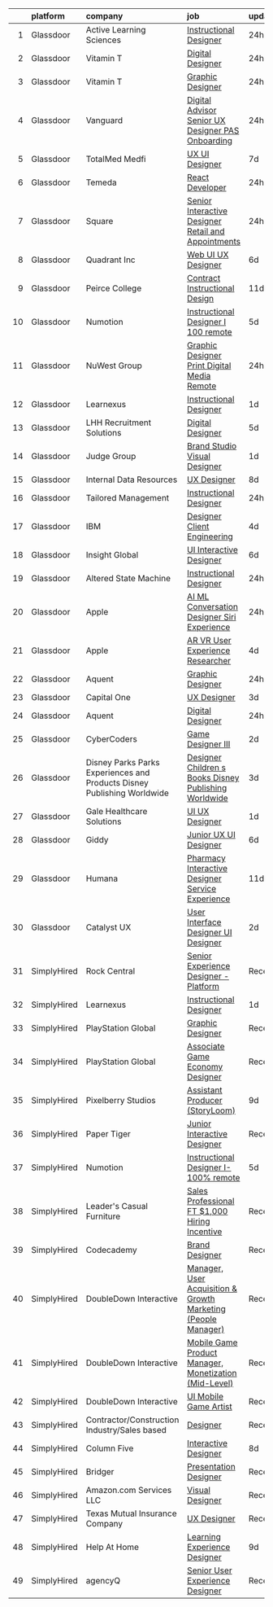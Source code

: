 

|    | platform    | company                                                                  | job                                                                                                                                                                                                                                                                                                                                                                                                                                                                                                                                                                                                                                                                                                                                                                                                                                                                                                                                                                                                                                                                                                                                                                                                                                                                                                                                                                                                                                                                                                                                                                                                                     | update_time   | location           |
|---:|:------------|:-------------------------------------------------------------------------|:------------------------------------------------------------------------------------------------------------------------------------------------------------------------------------------------------------------------------------------------------------------------------------------------------------------------------------------------------------------------------------------------------------------------------------------------------------------------------------------------------------------------------------------------------------------------------------------------------------------------------------------------------------------------------------------------------------------------------------------------------------------------------------------------------------------------------------------------------------------------------------------------------------------------------------------------------------------------------------------------------------------------------------------------------------------------------------------------------------------------------------------------------------------------------------------------------------------------------------------------------------------------------------------------------------------------------------------------------------------------------------------------------------------------------------------------------------------------------------------------------------------------------------------------------------------------------------------------------------------------|:--------------|:-------------------|
|  1 | Glassdoor   | Active Learning Sciences                                                 | [Instructional Designer](https://www.glassdoor.com/partner/jobListing.htm?pos=128&ao=1136043&s=58&guid=00000181d76c60849a1c170a37663638&src=GD_JOB_AD&t=SR&vt=w&ea=1&cs=1_fd076e0f&cb=1657176613363&jobListingId=1007987272348&jrtk=3-0-1g7bmoo58gfqa801-1g7bmoo5ni4kg800-8e479065d9c5c0a7-)                                                                                                                                                                                                                                                                                                                                                                                                                                                                                                                                                                                                                                                                                                                                                                                                                                                                                                                                                                                                                                                                                                                                                                                                                                                                                                                            | 24h           | Remote             |
|  2 | Glassdoor   | Vitamin T                                                                | [Digital Designer](https://www.glassdoor.com/partner/jobListing.htm?pos=115&ao=1110586&s=58&guid=00000181d76c60849a1c170a37663638&src=GD_JOB_AD&t=SR&vt=w&cs=1_8cb71575&cb=1657176613361&jobListingId=1007988105834&cpc=5FEB1BEB8E14EF52&jrtk=3-0-1g7bmoo58gfqa801-1g7bmoo5ni4kg800-d18b897defb9bc20--6NYlbfkN0DMrcEu7yrtATojKJA7cEzGQ3FdRGWLh0CZQInL4ECGI6k5tN82kdM0cJmh4vC7GghezKk5m2JYmPve7fndKvJj3p1JGYJu3XmaJPEkqoeOCeitshuhieIdh4Ojb2neMV6Oe7_MHG-BY5XiSihBHsAxb9HzJTDGubyCarDoUJPvlB6TbHynlHFbIWr93nJ_3709Ditz55nlF-l9mBE-jk0Lu05kznpfWisUGp6k4IZm0Rayn7ZgrKB3NP0oaJSjEN4mk3HsqWg9BAVTJxIGXIlRkRxXkEP1wx9bMdKJCPrY7c3YHUgpPQcqR_D5dWGYunHjGg7ZEOmKTtYeZITHuuwzATzBLo_5kbVLJiuDxTBfcxKOe4-we5_BIDVREGHmLMesukoGlhtwfm9joapSEQnhXDuD1bc-oDjeDgJe_ebwhNTHmInXIzx7BtqORYmeGjiusLCi-lXkkfTbu4oBCSluTlV14yKEyss%3D)                                                                                                                                                                                                                                                                                                                                                                                                                                                                                                                                                                                                                                                                                                                                                                                                    | 24h           | Pacific, MO        |
|  3 | Glassdoor   | Vitamin T                                                                | [Graphic Designer](https://www.glassdoor.com/partner/jobListing.htm?pos=118&ao=1110586&s=58&guid=00000181d76c60849a1c170a37663638&src=GD_JOB_AD&t=SR&vt=w&cs=1_126a4b37&cb=1657176613362&jobListingId=1007988916082&cpc=723ADC3DFE402989&jrtk=3-0-1g7bmoo58gfqa801-1g7bmoo5ni4kg800-60153a085448c911--6NYlbfkN0DMrcEu7yrtATojKJA7cEzGQ3FdRGWLh0CZQInL4ECGI6k5tN82kdM0cJmh4vC7Ggi6TKGgJ2RGYtf10q1Ym_ONOkHcHD1459VFTkoC6pjQVe0T-v0HIpKpkUTL726yfmW5dz6Z88GbD1e5_gsFdcCV6apfuJSKddHZlp5_7tTzD7nViUd4QsZZDbYvjhXlrK6j2nCFtUBR-ZyuYV48DnDw4AXUQchduiwYLsE_mOeenPrDZ4FGud8x769SKipUtTXbNOvG57IlziFYdd_w9fI9JxYzdaQmzYKD6ABNWEsBh2kgYMCkjrjL7It1o50_N2x0d1hfVcyJAeyvzMdh7o91hT_H5c8mnJDr4lqXOaRkJ0GPpXTAeNQQF8LwB6ZeyplkGg1e3ftsZhddnlmuyAoa5QYt6RlQtINNdOXZqO_WI9K20ftwvIyohiWlekNcnphVS3PWyi1o0SkRtvVuquM2RV_mu99uiSY%3D)                                                                                                                                                                                                                                                                                                                                                                                                                                                                                                                                                                                                                                                                                                                                                                                                    | 24h           | Atlanta, GA        |
|  4 | Glassdoor   | Vanguard                                                                 | [Digital Advisor Senior UX Designer   PAS Onboarding](https://www.glassdoor.com/partner/jobListing.htm?pos=112&ao=1110586&s=58&guid=00000181d76c60849a1c170a37663638&src=GD_JOB_AD&t=SR&vt=w&cs=1_96a50f72&cb=1657176613360&jobListingId=1007988322804&cpc=7F6F94E2229B3AB5&jrtk=3-0-1g7bmoo58gfqa801-1g7bmoo5ni4kg800-ba0aaf05a3d27339--6NYlbfkN0BWQs_M7ZA8XLbIFWVw-PYcVVEPryqVLyWhKaEKPskHy2YkbHyHJDwB5vIJ0eSmX6Z24A2aNwELowwzHkZRcSqZlwP1VodZ9edomWexc_0opF_jHzu8CIjzxzXW4bhAGmRE7mt_-UCjMDduxp1cRKOVR3IqFX1HZu-kZB83PXXT1FHIAmMNupbbUompPxbry2i7dDkWcol5nCvaxRkEPU9nHyBWwK2odZgxhZbW8Mwk41mgtc1JgSj-SWOLQMns6Wpd-lERjk5VRI9lh9wu-WO45_0eTghG2RPn9OoBBBMppFtUl5ENEMr7Ud5moYa1ukn4l6La11kdlbUW4MoufsyOMxMdogf_CYYOyMCaVCTYR9KRrt8nLckOP51PIg7hBqeIPtw4H7OvSrF_EVAXtztWjAjISlNCZaHzjZh-RbG4SHBRpwW0iNueUewjmRS-s9XQ9ouYpgajUyA1ETjT8Jdr8JTbylbpt72NSJ_meJPzpQfPA-Dp4fAtNfPd87e4VJn40E6gaS9pzBm6s0SDGssO134XovzkFhOc1mrWeiQTU0VzV1KZHcxmr1fLO2L9L0KMIbu1ROGclG2oPQP09NUbRcbEeL51-O4SWBGCLT-XDaNc0j8aNUUuLf34ZLqaqZ-FTnVxydDhKYt7qElyuH5S8qol-lQ6IO4Rxiz_qUeECP26uHbgohLTU7ZB9nKbFPV0aZbLFGenOSAhPfK0QzZf4rS2kgAg4w1u6Y7IB3vJbRdNYJLNeXzrurMIqSIKNPgON3ipiMh7riOAVgovjgVs2tKM_b01PEAT6zZbAeyGzET5nlLhmxoAnhwEjEkz3HHiD7Mx_rBI3ilwJpbfApIWp1xJMHB14nsfUjd-fy0SfmRwuojyl4ukySWIpGrGJbpCJS5xmUJwYPrXSrjil1DW5LafBlIDYMd_iXKqs7ntkpBRLpKPHttso-SrNeXXlSKKjLhGqc2lbPfRz63gNWGQLgvlzSLLX37Xjnz4j8D-qdIn-sDwrJ0F4dK5y8iYTQwRFxinHWCrfyQ6JqHRS0T4uL4YnBjyXdqWmf2Bt78Xvv4tzG7u1f_af9-Ff-F3jEzB15O4fKwrkfmWQ6cSda3RXguBbWKadfGiQzr8abUEmPjKnFS60NRAlX7VdjwiXg9W0WC0X20H5PNwT4AmXwoZVJVM9axRlWMWlYvPr3vn5YpTITw0qQSmnrpONi7HONk%3D) | 24h           | Charlotte, NC      |
|  5 | Glassdoor   | TotalMed Medfi                                                           | [UX UI Designer](https://www.glassdoor.com/partner/jobListing.htm?pos=120&ao=1110586&s=58&guid=00000181d76c60849a1c170a37663638&src=GD_JOB_AD&t=SR&vt=w&ea=1&cs=1_be398113&cb=1657176613362&jobListingId=1007971019876&cpc=FA84DF7EA1EC2398&jrtk=3-0-1g7bmoo58gfqa801-1g7bmoo5ni4kg800-332daacb35f33b5f--6NYlbfkN0CAbsJB8bju6vp3YzCtcC1o6rQ0eFO1yXn-OHpoI-lP0FbhGo1vkKkLqKGddYwf9QOmZ8oadE7U52OoJBRq8PUudydTnUMS40PKdu3QYExmGGYE7f9GcqYabrKpng0_69P9YXPd3U26IQ7awkKhLscp2FL8E2xrFtVXhO2m2oxHYpR9efqd997AhbNa-y6ouY2mK_GkD94gpe2lt_KuZN49LkDvqzBP6Zwf8PCmRU0Qpb0bQJDDlxUhOM1oFPU_xqof6GHu1JjDYOXXeDDdeP-CiQMkx8y-YSYnR8vMQTo6bHHbKWHn0ES4WJvUQ3cMCDqe9pApRm-lRTf01MzJN0P3nUVmncgB3TqLVhxdS_C1KsTTLyiDobe83JZ-wSNmaehrd8JCDj_5f37_f3B0vDUMFVeEAX-4y_2ONFxaH5NgaKeywDWFo1zwQs46X_am2Rc96vJ-s32gFaxde3kI91HJmXdhe21uRQqEEdqxQEDjqIPL0g3SsFMqTtNNEWH9vBI%3D)                                                                                                                                                                                                                                                                                                                                                                                                                                                                                                                                                                                                                                                                                                                                                                 | 7d            | Remote             |
|  6 | Glassdoor   | Temeda                                                                   | [React Developer](https://www.glassdoor.com/partner/jobListing.htm?pos=102&ao=1110586&s=58&guid=00000181d76c60849a1c170a37663638&src=GD_JOB_AD&t=SR&vt=w&ea=1&cs=1_7ecd92d2&cb=1657176613358&jobListingId=1007987835717&cpc=8507CEB59E1C6AFB&jrtk=3-0-1g7bmoo58gfqa801-1g7bmoo5ni4kg800-8efd362505ec4907--6NYlbfkN0Cdyrb_-SYpjIsC7ShR4LTJruqxAexHI1Km_0W0EzpI0TW7AkFEGeTk7U9uX7WBMWb1CWLmVDScP2RJSem67pTjIBS85lMR3Q5ouUbMkiy_LRrLkg7-D_GAFZ8XWoE2sRqttQSVBGEsw8VcgNib9Vr_mkOGZsgAQpXdyOzA8QJAfRVqH_jUMU4pKXOkLqM2Zfx2RFINBCCHP1O6AxcXxobNUkPBpUcSePqwT0opWWhqqwbwxekQzYK-phhY7hatKTm7p5XxkUvENY0zMh-PyALIL3WwJkiK3f8P5h3iHqZfewBu8NuGApG9dtBW8ffkySfvHww2jiD2dta2ar4tdakL7_bYYVXrMPFOTQJIuEbexUYXsN08FRM_c75uCqiodkZM3XetH0vJc3ec0KxS2j91sAZA-iVa40vuI9EVzC8UZFfnlly7xGsE5OFknadZAh1DITZ2TquPs_hqlWIHLlu_UHUzT-2yQ-FThCD6mjkMW5-FLCWOprKHrVgh2dRwJs9NhhJjuQvS0A%3D%3D)                                                                                                                                                                                                                                                                                                                                                                                                                                                                                                                                                                                                                                                                                                                                                  | 24h           | Remote             |
|  7 | Glassdoor   | Square                                                                   | [Senior Interactive Designer  Retail and Appointments](https://www.glassdoor.com/partner/jobListing.htm?pos=127&ao=1136043&s=58&guid=00000181d76c60849a1c170a37663638&src=GD_JOB_AD&t=SR&vt=w&cs=1_cd5a99b9&cb=1657176613363&jobListingId=1007988975111&jrtk=3-0-1g7bmoo58gfqa801-1g7bmoo5ni4kg800-b65e3ffc7c875aa8-)                                                                                                                                                                                                                                                                                                                                                                                                                                                                                                                                                                                                                                                                                                                                                                                                                                                                                                                                                                                                                                                                                                                                                                                                                                                                                                   | 24h           | San Francisco, CA  |
|  8 | Glassdoor   | Quadrant  Inc                                                            | [Web   UI UX Designer](https://www.glassdoor.com/partner/jobListing.htm?pos=124&ao=1110586&s=58&guid=00000181d76c60849a1c170a37663638&src=GD_JOB_AD&t=SR&vt=w&ea=1&cs=1_06e871e7&cb=1657176613363&jobListingId=1007974804555&cpc=B101C867B3EF2D75&jrtk=3-0-1g7bmoo58gfqa801-1g7bmoo5ni4kg800-d50ba1cc51e9924e--6NYlbfkN0CXfzcAHfQAxgGXDgxABv0Df8luU_SMZ_lapPBFJNNdh0qTN8PvVzPanLr29I3nNh3-GXyalAo3IJXXr0qP-KkD15kanzuHMHfzQ0XNGkmKXPEURgpgnbHrJxLEz4fnwfi6kLgn2OvTeC5HgQjOEmfDPdJJyvT8Me5hN7sR3HBoPB3GKjQoQtAn19pfQv7wEHCnodApIShz_IuOYPgpxlLRAQdP9SFtJvxmnQludc6QlMXD42lT9rPyc2tKZGuP2IqUKMR64mTbOJfqPbQnSygExlQPbUXqrxcScdqZU0jzJSu0sakjblDt8eDNEN3H9ts6GauQCywWi5y0LDNaeCrXhecMkVokga1QFMBZu8Lnilagf_47fVbv98D0WcraUOi02T_qo2mLfzXj3qp5wCF7LishFPryk-TnhLK56RLBF1XJuTYngXShRSSqPnDJodez5wOZy3aAi5Raj81P2jyRd9N7NsoJm4BFUFPws3uoNxRnOL-NqADUlX94bG3d8uvQlPx3fmMSayQ9VsWoo4J3kdsUn5b5zJavEAIm-fb1FmnwW-rbv3egfg8VzPlDmPcTB-22P32KXcBaHjgidoYqriIf1JU15RcFV2Wqd52yfPSdS-bFM4DQ2Xj276jleFz9JNdmitvhXOGkz-V3JT-UDFQBMt7H5BK4hmMhUvZDOpDXiJdmX-_TG0s7CoMsEGR004vq0T7WDqJXW8RO1aBz1LqXXLqe3kxFsRG3wBX-i3peqxA7izATP-8O-tgioq_Eqoc9WYLqZ8He2yNFB-I7vXEn1o_VVW9th35YNaY9YEIB1KSdrYyyyHG-W3THtC9g92536oBG7hYCHH4umNWdQEnzOnPEiZDvV9df02_Y0hp7OePot9LXWU0wwlzQ2anfXZuVbGA65w8N3qJjH6jwRwwFG7dme1VL-MKSRbve6HocPj8YtLvhIneau4CbHkUm5kii0GLAwVMZybE3rIz0E92sf564Tt2WVN3PsVxbnMAQy5l7__NYjCKXDGQELy0ayQRQmjRO4V5TvNhPq2NCj-cBiLptFwE%3D)                                                                                                                                                                                           | 6d            | McLean, VA         |
|  9 | Glassdoor   | Peirce College                                                           | [Contract   Instructional Design](https://www.glassdoor.com/partner/jobListing.htm?pos=113&ao=1110586&s=58&guid=00000181d76c60849a1c170a37663638&src=GD_JOB_AD&t=SR&vt=w&ea=1&cs=1_940feddd&cb=1657176613361&jobListingId=1007963462280&cpc=654405A9B1E0A9F5&jrtk=3-0-1g7bmoo58gfqa801-1g7bmoo5ni4kg800-3d3904149c9d196a--6NYlbfkN0CVNqryRe5QbCmozALR7uAyhZd3ixjDkF6DqJ0O0IUFgIQ_429kYFikJVwNlpXvI-X0XT7gIPF1Drnta4j0uDgYXi8SwpNyGonlbOXBAga9o1G937ooWBqazEDLStplnyTgQGWiGiqWA1bOQBQHvdJWxrHIGL0ZmVatZE0yIcLNpQ_gb_bG4TQi_SRzer_Le7TfO0oVjtlZ-T5ZhwkPEYniPi7Xv-vyFhlUqlEdE7VFq4irtCcbV677AQASFU-TAzZK20i4Dvp7s7dyiBtnDJnf229xt7Ng1si2W0ch48WJi20cTbepw5LzqBLYvFpy95zOfSlzMlCwkcGYTcQ8i6oCF9ENCMTEXlQt5qTz_VNrRaM_IZwcxQ9OEnAVeCr14dvihc7nF9ozGA2S-x_n3Wnu8eIGl5c2rCETwaSjrUdvVqLx6xolarEceo9I5UTv2n8kgGG-rB7wILPa-fHgD6gzTmBnY9v_Za4AxIJ49S15BXx1favKZCbSYujWYpXa_4Y%3D)                                                                                                                                                                                                                                                                                                                                                                                                                                                                                                                                                                                                                                                                                                                                                | 11d           | Remote             |
| 10 | Glassdoor   | Numotion                                                                 | [Instructional Designer I  100  remote](https://www.glassdoor.com/partner/jobListing.htm?pos=130&ao=1136043&s=58&guid=00000181d76c60849a1c170a37663638&src=GD_JOB_AD&t=SR&vt=w&ea=1&cs=1_73b9859b&cb=1657176613363&jobListingId=1007978321421&jrtk=3-0-1g7bmoo58gfqa801-1g7bmoo5ni4kg800-2cbd26532fa15e5a-)                                                                                                                                                                                                                                                                                                                                                                                                                                                                                                                                                                                                                                                                                                                                                                                                                                                                                                                                                                                                                                                                                                                                                                                                                                                                                                             | 5d            | Remote             |
| 11 | Glassdoor   | NuWest Group                                                             | [Graphic Designer  Print   Digital Media  Remote  ](https://www.glassdoor.com/partner/jobListing.htm?pos=101&ao=1110586&s=58&guid=00000181d76c60849a1c170a37663638&src=GD_JOB_AD&t=SR&vt=w&ea=1&cs=1_a98c9b66&cb=1657176613357&jobListingId=1007988341618&cpc=74FD5BE86273CE52&jrtk=3-0-1g7bmoo58gfqa801-1g7bmoo5ni4kg800-b5671cee6b74a1b7--6NYlbfkN0DWCPMblvXmg65e051I_4RS2vwM3HfOIbdzHgj0Ry8eUTX2grtM8WtZedPS-r9tmH844Ak2jQAYXTWcYgTqVvp2WQmGK01gyq2EfbkBOV9O0PbhnIEdyKq3J8R6dyWLmh6vIsSrCmmjl1OQVJcCZ9ATk276R7meshG8sSq8iRBoOypBHYhX-uFBD9YiZWfq25IN5MmUOq2uBiFolOKvp3RaRlCzhdmAzAfXbq4E_d9mIVIq7m9HlboYKli57ajQu6YwVfHJIr4mFu7qwYoD6fc_6iXtwCnYehKwMaROFKRnbSogoE1OhbB6y0WQbaTlzT4mauH1ZgeJ_1EGcLVIQkTnkjxPDQeK2YUZk_lAiapqwMnJI-uaHTigo8bQdJCsWszaVHuq5P5wH-Wpkk4gkqxpSy7C25G7fESx132hd-tFUWsY_4B3efKrsfQR-IXzbrZJSykKyTzx3LA8wr69C2Gc8mk6UiJts4nmSgF7zT-dUAULMA37K1nz8DT8N0gELvb3kVhlXkCz8MW4LYgimqjv)                                                                                                                                                                                                                                                                                                                                                                                                                                                                                                                                                                                                                                                                                                            | 24h           | Remote             |
| 12 | Glassdoor   | Learnexus                                                                | [Instructional Designer](https://www.glassdoor.com/partner/jobListing.htm?pos=126&ao=1136043&s=58&guid=00000181d76c60849a1c170a37663638&src=GD_JOB_AD&t=SR&vt=w&ea=1&cs=1_2405e989&cb=1657176613363&jobListingId=1007984912206&jrtk=3-0-1g7bmoo58gfqa801-1g7bmoo5ni4kg800-a177e89b1e402d65-)                                                                                                                                                                                                                                                                                                                                                                                                                                                                                                                                                                                                                                                                                                                                                                                                                                                                                                                                                                                                                                                                                                                                                                                                                                                                                                                            | 1d            | Remote             |
| 13 | Glassdoor   | LHH Recruitment Solutions                                                | [Digital Designer](https://www.glassdoor.com/partner/jobListing.htm?pos=125&ao=1110586&s=58&guid=00000181d76c60849a1c170a37663638&src=GD_JOB_AD&t=SR&vt=w&ea=1&cs=1_c4a9b2ef&cb=1657176613363&jobListingId=1007977157047&cpc=9908D8D4413DBB8A&jrtk=3-0-1g7bmoo58gfqa801-1g7bmoo5ni4kg800-5c94252f02f30ecd--6NYlbfkN0A_GD1K3dzeu7WcKnsm6RLSD1_QV-mkIht0EvhowBp1RB3nB2zK51B7Vjdo850qtD2nuYA7HaoKtytprR-FUbWF9U1og_Wgcfz74bqMaSlHN-xb4jvkImLQs4XZKT6RgZMeFe_VR3APoVqMcjvkV6-MY9hQBuP9i3AenKAhF_Ztm6A_n8rh4xVgliGroTGekgd1s_4_AedvfDjzz9NzdfjA-OGILoKIXvcPj8_wMyJAYl4EWapWfnjLFDy96OIHMsHvcdl4h1zAsBBnyJ0zIsw3gygJiw-ceScOR-yiQa6_fNFjYcZyHG2T5CWPc9ue0yk63WybDFoWXN3GrpcLscQVQKq-MDt87aEexI98RjEpq25UZOoQHOlnWUiL6_ye_iCDYhASOeNC8hL9mmzpdg2rWwbzHNIXR6SvQU_3PY085-CGSWtz3WiJ6MB5-_ebeWFdgBaPqE6fOEbgFayZsUB2Pb9meLV70DsKXKeS3ziXGW8gTpYL4TZV7yh0y222p95aNy-lbtw3aoPZEaBbt-3rfZedYdcZ6Z7wer1g9H0IHI1S9JXn8RcGmjs9brXqR5d42lb6aIcsrk9CltMEon_-hNyX3xvb_HSdGCyT37BAK8XDHhqkSyp7E0hDh2L5fvwtJ-QGkMxs_ExQkZQ9uR4qDjbszyFAUyk23XTudaOtIIqSocs9f31mTms21Yf8oDc1cewjE_iNw0hnAkylEJ0R6hdKm6vz6QgkuRex3p-GNbx2PgICllEYLidslqtPgbYbar7snL-8eZC7ubUu7wn2NW-JDOHcIDM%3D)                                                                                                                                                                                                                                                                                                                                                                                                                                                               | 5d            | Jacksonville, FL   |
| 14 | Glassdoor   | Judge Group                                                              | [Brand Studio Visual Designer](https://www.glassdoor.com/partner/jobListing.htm?pos=129&ao=1136043&s=58&guid=00000181d76c60849a1c170a37663638&src=GD_JOB_AD&t=SR&vt=w&ea=1&cs=1_cbd1d47d&cb=1657176613363&jobListingId=1007985079378&jrtk=3-0-1g7bmoo58gfqa801-1g7bmoo5ni4kg800-b008084c276fa74e-)                                                                                                                                                                                                                                                                                                                                                                                                                                                                                                                                                                                                                                                                                                                                                                                                                                                                                                                                                                                                                                                                                                                                                                                                                                                                                                                      | 1d            | New York, NY       |
| 15 | Glassdoor   | Internal Data Resources                                                  | [UX Designer](https://www.glassdoor.com/partner/jobListing.htm?pos=117&ao=1110586&s=58&guid=00000181d76c60849a1c170a37663638&src=GD_JOB_AD&t=SR&vt=w&ea=1&cs=1_2ac3f2ad&cb=1657176613362&jobListingId=1007968443123&cpc=149B3D5996025BBA&jrtk=3-0-1g7bmoo58gfqa801-1g7bmoo5ni4kg800-32c858f71b520440--6NYlbfkN0D-IIHpRgNhhiguU_t6VlqfhfFf3-SclHiEW6RanCpGL0AEnsnTmiX299MBfDVxpfo-5zRN68ol5JfiYGxRMp2na96tIL9LU_2XVgU38mkoy_AjAJKnwnfnNr46nlM5VxSkz9FYTZB7uTE90SFVMEAjnVC9vIy1mjxQQVIRhEiNXHqpGfz9zK5V9c_d8pGi-fhGBAxoe8EBGQ9_p37Gx7vR1I3eD_0yZi7vfb2HPsmNSV1ZS4CGpZAVhQGQABwsvO7ZpYyRrEh69OcwWezzYI3u71URcAVHz19DbVLK1uyTX5fClDu-DIvO9q6ETJLTN_RymFaAd_D_PuKnLoO83qCNlYTBukMiNo323Ls06MZV32SpqsxtirnYW3RVEpYnfsGAcYAXEBmVaCgfBY9VQZiS8y9UWGE_m_wf9i3efPr8tNLrnF8lOfjEs3NMfMeHxo4O4niA5ZGGn2qQ3QQJJqosTwNF49jNYRCxWI4GgYWBQ8SjA_ybNajh)                                                                                                                                                                                                                                                                                                                                                                                                                                                                                                                                                                                                                                                                                                                                                                                  | 8d            | Remote             |
| 16 | Glassdoor   | Tailored Management                                                      | [Instructional Designer](https://www.glassdoor.com/partner/jobListing.htm?pos=122&ao=1110586&s=58&guid=00000181d76c60849a1c170a37663638&src=GD_JOB_AD&t=SR&vt=w&ea=1&cs=1_cdaf2481&cb=1657176613362&jobListingId=1007987354457&cpc=F41FEAB56D215062&jrtk=3-0-1g7bmoo58gfqa801-1g7bmoo5ni4kg800-1ede20e73cf6d3c9--6NYlbfkN0DI_pqscLjs9LkB0jlO39g2s8RE9SCHTdataN4HV1TulM7Ds4Lr1PIsV9L2_JXp5oY6M5-rzcNCMM7GX5aFhM_s8Q5eofLD5z9-aIUznSyogHvLab3NfUGa3W7jW5GQxTubuCHEyjn-pqw0GiZ7SQ_KBu7moh5zDVTdsuD6ki7DSpZtxK2MxZT_ZB_LdhDl4gJM0qB9SATu1v_fMEb4mH8LfN6OSiB5X9C-aPqAv0ds_mp-wtg51s4jm9Mjf_PctKTpbLv7s1uKflE9xamD1nS8cQcmXa9Hs74j7uQn0WUUhIXmS_CzwoPQl_tXNdjS8jIk9Q63R2Tbup4bs-JWL-Z57HnljLzIuvqVwBVb4Y3K-n5GSiPu43dYivreQesgn9ProsFRWqmLbxqAEar90G-PGeQQHvdjXfn6FY6soz1IDL34uwpyydOKyBTX9r4Xh1YcP-CQc0qAzI3goR4evC6BFEXkImRiszNfbCEsI2I9NVZgSidg-NkOw9W4po-Hy5qoFJ2Ayy43dlh_PjOm0Q2Q)                                                                                                                                                                                                                                                                                                                                                                                                                                                                                                                                                                                                                                                                                                                                       | 24h           | Baltimore, MD      |
| 17 | Glassdoor   | IBM                                                                      | [Designer   Client Engineering](https://www.glassdoor.com/partner/jobListing.htm?pos=108&ao=1110586&s=58&guid=00000181d76c60849a1c170a37663638&src=GD_JOB_AD&t=SR&vt=w&cs=1_c51ea6a5&cb=1657176613359&jobListingId=1007978713653&cpc=CBEBA1A9D941894A&jrtk=3-0-1g7bmoo58gfqa801-1g7bmoo5ni4kg800-80f7ea71d5afd6b3--6NYlbfkN0ASsx9s5kYVCGTGnmC6Xh9NWSoe0erEY_uce-MxN6cSfhCFF8tPJks6RQ6ru_yf5NJjQprpBGG12Rx6V59uGPzUTbReaCUwk2L_QxtqePHjXhLHkKKeaT-_7wWIevkHA7upAsC1Zft2OD0ByIv1psZZXCNkme_xaA-Sz8xf0Q-7_xdwPgRRQMwXHM-edkcwlRHeTj5O54BBAT5wLybGBR8DcHkSR1hkPZpFdtTZBpD-HorjWJSYKzEIuPYtAteHl1VIJMjOVFuw79W_ZYgjln1kM3yXv7AAXfZktKw-Kg5ph1nnlNZ7cjwuQ_mUgjMnsL3ZUwV4sqia2mxQdRKKxfyIQ1iTkuM61NNGytQKJW6DFxmcR0qwODC4ThDlqnEXmU8o5sS_hnkXPzMXLWJ76uxpMIBWtWStsgWukpPt6kag1igfgPN9_cWrC_MUF9Z9cQOads80zvQ-4XF7chJK53RQ_uemr19u4bxDNqkn8dXHVtjanBfgaVzYxadTwxjL180NmUKsfSgdddgiPYIczODLc1-0_fXFL6sJgzOVl0aqM97GPhMERn7zOuvstI6zuMqQiNCRoL88DJfsFgD2TK7SZKZiUXHprVqBIKxYMA9TdZix0QOKseII_xKbY07amQ4SKHIzGZAyZxSSDo3G0TI1t42hBuY_bQlZe86UHLHfglU2d-XRtIHX2DHAAvqXHUvfO5z3ndHnuKw1OWu1ugYerL7sbPQglL7wyPGNTb-iA6KOjaiEsDsUT5Zj0QLzMPTpHE1LdNS9CxaKWPV_jb4wgQuLAWoTkhZrvZYhmSBd1hCKXTQyI4GjAAXPT54Msx5Nv8pxFFXA314rB7guYCfWg66WW08_KuqpmGkdfQao2psY1zvu301qrWQOlmFSS1lvTgRYrYabtEsWnymozpZ3JF8RRNIlo0sJD3bzkkMi0SvSrif0KDmSgkt1IrDDa0naVh-oifuk5aC1OZmI6C3svM6D18IdEAYi1jtDuR4MmoELuP8ZOMDnmeh5Gx1KlFEoASSnlKhjTsZhIPfetoIncqBRQsx6BrEULaWeTlcnrhV71MeHAdmdmrbzQLjmYx-Z-PS_cTD7FFjEr28VISn0vNgylyuSsi7POPErYnyYMw%3D%3D)                                                                                                         | 4d            | New York, NY       |
| 18 | Glassdoor   | Insight Global                                                           | [UI Interactive Designer](https://www.glassdoor.com/partner/jobListing.htm?pos=121&ao=1110586&s=58&guid=00000181d76c60849a1c170a37663638&src=GD_JOB_AD&t=SR&vt=w&ea=1&cs=1_dc61fa15&cb=1657176613362&jobListingId=1007973265614&cpc=F41FEAB56D215062&jrtk=3-0-1g7bmoo58gfqa801-1g7bmoo5ni4kg800-383c83c604dde7ea--6NYlbfkN0BKkHZu3wF05EeDimN_p6sYpKCMArvwa95YdH7UpkaBCuXZAtggzO9lWFPdGsiWEnWtM18OwC7Rb9VKGiA6E5ymmYAY9rxm9qrnDC7WgioKXWhdMb2b-A7PnLvr0_EWCDNlkSebIapKS6rN3UtlfS8rQGfc_3Yl0VmMlQKP3_n_5HZv68bncQOpeHM0jYTmEpFssiLMgCMDemCwAeptLqmhiAcf5zSrof9_tipssVWt5XpTY14BF3IEGBnI5IC0QdUwKJ7Lj8pFnlXcHyiYit6oHjEaWQc-HQb96IKZBC4STaH7mCo1La3OfqmUgr0DaoO4hZ9VKoJKHYBb6qsy5eCqrdvRgKOrI3z5o5Ufvu0T5RgXRM0y4YmLliIqmi99o67-wKr47w4MDng9lnkcvaPghrIs3mxLfAdn6qIfN9oAmdU8saejiU58q9q3CWF4jKVwa5sHVlE4z4AkjzrIuzfft-HXWPEVa5tr8JpGc41xueDKGP6XHY32jSjBoLBXyIHU5Twk63EjiA%3D%3D)                                                                                                                                                                                                                                                                                                                                                                                                                                                                                                                                                                                                                                                                                                                                          | 6d            | Remote             |
| 19 | Glassdoor   | Altered State Machine                                                    | [Instructional Designer](https://www.glassdoor.com/partner/jobListing.htm?pos=103&ao=1110586&s=58&guid=00000181d76c60849a1c170a37663638&src=GD_JOB_AD&t=SR&vt=w&ea=1&cs=1_95a06602&cb=1657176613358&jobListingId=1007987674725&cpc=D69957E0862862E0&jrtk=3-0-1g7bmoo58gfqa801-1g7bmoo5ni4kg800-227d49441df5362f--6NYlbfkN0C2ruSLbldHgJRxGqX58M4ekFWuaOJ1Xy3nZgzYPyc2K1Y83LKZXNezZpdhNhUnhzrdsGxpcO_DiJhZtjwBC50hVyXzefhAzV5qlyccWASls_Hy-1jLyDFJBzZM12jtSZpu6IG9_xmk5MLJSKxPwP0z36ai3Im_yhvo_0WlbC3hMjGOegzOLbmduQHNMPdM-OU_ne15p9vOYXlh__EFIleBmqwo4hBHQR453r6DaHP5BMPfyUpZGwxd-1LQfEUB4avtPD7laNNbsdya1TygfTzVBowXIJMJhIs1CO9f_HzALb_cEGGoDsSX6oGsjrWyNY2xcvyOzmwlOi9RD0Ejh8I0MbkPgL_SU4ENvI2Y1h28Zgs9nVhTgpCPXhdQchbOMqEci4SLLEUwBtCWE_u4PzhSwAbzJBwf6ak2-C2ovSucVrbkiCbVY2k7qzbx4K8oW2MpwVYcG7_MpbXWmooXqh59kLubHTMVQprQGMqooL7mBCgitfnD-KJOmLFZp9MuUK0%3D)                                                                                                                                                                                                                                                                                                                                                                                                                                                                                                                                                                                                                                                                                                                                                         | 24h           | Remote             |
| 20 | Glassdoor   | Apple                                                                    | [AI ML Conversation Designer  Siri Experience](https://www.glassdoor.com/partner/jobListing.htm?pos=109&ao=1110586&s=58&guid=00000181d76c60849a1c170a37663638&src=GD_JOB_AD&t=SR&vt=w&cs=1_e31f890f&cb=1657176613360&jobListingId=1007988605804&cpc=FAE5E775D180B2FB&jrtk=3-0-1g7bmoo58gfqa801-1g7bmoo5ni4kg800-e0a29c0f1de16a61--6NYlbfkN0BvKrLyj5gPmtZO9T8euul8TCxuuKNOtzRJOomxnwSEodTz2Bc-sPZl1dBMH13w-jMrpjvbBlarWwq71PUvPlc2Vp_A1lWK3BVxd9S09QCmnnFWYpV1iIYiI5Gz-m4VmYh_laG_cicePVhm8ip_v0l8bpB7OCW9IuQs7DZHPn4xGx0Qk2s2q5MCQgPWKRf5ugMC1cWGmayhGOgDVIbRqMYKSPjVuSXRmY0Lt4_4ud2Smv0_1ILznE_xFIpi6a1B6ciHY43EZXWNmaqbtvncxTY0pLsGR3B65CJn-7BSWDkEaa5eyRzLfzTlk2IzR4VJ6USrZZc8TkBMtRA4CbQ794ZFF7GuJty_dp9aYwIe5vMJk8povKec8LeEt0Xwc6Tn5lTsX39vF-JVgeyg11fzqfR1F4Nnna7tmzoW7okdQfI_hUQppZ_03t7IHEqhKH90mAxLqsS047UZKj_HgtCsHB45eE1-MVihlpN80ShZGniYIonIbbfewRmgTSJR3oIC8geKnTFbnCbR-YaLCsIz3XJ0V2hV024NTyiH1LhLSpAx3-rfh3K3OMyXKEbaJC_JKrJIui19WtmHQFn_Azo8TtwlyZIHLERwO_QbmCoDs9A5z5jVhdA1DElNwL0sUUee-S5NjLhHUKO2DcykDKUblMxI6C6N71u1vIKmRvjLNWIgGKGviaCdqvyuc7buPdjSU4OvSDcdnhjy3mmC90Wp7JcrCkq8V14O77jZKGeO3y5Wtiu1cZ3pck1sv2QnrTZQuo6A8sGfxdtj3axHiKbFT-1BkH3DkU8IC6FX9TlDwRaP5bK4ZnQ1UCIfa9WGnnQ8HdWOBdsb9OM4DV9u9T9sA0kBl3HJ7eXD_M7J7kRwVYVHCXAKQUvNZPx2kiMkd9EPCkbzHEuK5yuDtJ0150WL3N3SDGZkqT99gob18fufwP_GP1JDGSwLcJLRoBNAhl_We8SJdKdkQIj-OVtb8CvON2G2KINu-_tpFMaTpv63gUWUZA%3D%3D)                                                                                                                                                                                                                          | 24h           | Seattle, WA        |
| 21 | Glassdoor   | Apple                                                                    | [AR VR User Experience Researcher](https://www.glassdoor.com/partner/jobListing.htm?pos=114&ao=1110586&s=58&guid=00000181d76c60849a1c170a37663638&src=GD_JOB_AD&t=SR&vt=w&cs=1_abbf0ecd&cb=1657176613361&jobListingId=1007979187641&cpc=AC285F3A3ECA6BB0&jrtk=3-0-1g7bmoo58gfqa801-1g7bmoo5ni4kg800-6a851221336c5f5e--6NYlbfkN0BvKrLyj5gPmtZO9T8euul8TCxuuKNOtzRJOomxnwSEodTz2Bc-sPZlbtkML8D-m4pTuLuhOQbOBOwcJ3lCl_c47g2PKcmJPXuU1-GZ3CwNUe0BVTQGcJY_1XGlRXgB8hjs0dEC4Ha8MnRW-eLf2Ju7e6T1dgyU_DLJiEJM1VLR9Nm76aCdWou4VFDnY8lHvZFK6At3cJJ4biPzA_wGguEzv3qYtqB2h6IefTnkPJsfQNj5HriKwXleFihYemu0tPJ9pICNrJNo12-by0nDRPCJN6s0kElqKaTvpzFPwbGwM0oh47yCgVK9BY7fi-_QCcRT0RQul9lw5zHom_dvmhq-tJugH0T4103mNJgW2uCdN7xLK16V-RRZdU0aGPrhlj1USMCrNgt5aZKAug6q8WKGOD_LqkUQ2sJWlhwUCR-y5gZ3wsRe6_8lUzcso9Z1JXgbVwKirIdi4RkSGFH_jQQjwK2kgs84IPSYkg4iZ-C-3YUTiY5WYnq6AJlQJgE2-akYwo2_4dnTt9qaHw_Km-0nHdzFyvjz4G2h5GN5S-ZZGoh799WF6s1wQteboXXRVUH1mfL_ebJsJpr9emVSR4GV_25YbmMH8k5dm4nQUv4IDYce_0gyHf2czu54CSjcXiCurL51-CyuDI358h7hYxbTFVlr39ptr2oEQkPScO5dRcZsdUiBlfl0o_h6R0dMyc0HYyBrIr6AZKljWibgC-xvCtcnRXrFtXNCALQxTkn_QkbszJRraHgRKki8kq-sm81cScJ4Z7TwQiWZAyoT3k50nPWZEQQ4Ws8IDz9L5Ngo-v1StAms6nf1UKN7FoSVQCNSkZbSZq-pUlVvbls9T2-KyJNWJ0uRKkkQP3IS40uNQ2xX2oUXAyUv-jPPK5fL8QWIYrzy4BjkAaSS9pvY1TeKipcJSxFj0DTclPeDNFTsJxJNQPz8HREAniFpCHchc8vhzOsNF7wvvPBfmJ8ltaNl)                                                                                                                                                                                                                                                                  | 4d            | Boulder, CO        |
| 22 | Glassdoor   | Aquent                                                                   | [Graphic Designer](https://www.glassdoor.com/partner/jobListing.htm?pos=116&ao=1110586&s=58&guid=00000181d76c60849a1c170a37663638&src=GD_JOB_AD&t=SR&vt=w&cs=1_8a64d1e2&cb=1657176613362&jobListingId=1007988996665&cpc=7F6F94E2229B3AB5&jrtk=3-0-1g7bmoo58gfqa801-1g7bmoo5ni4kg800-d52aca7df62de0a8--6NYlbfkN0DMrcEu7yrtATojKJA7cEzGQ3FdRGWLh0CZQInL4ECGI9gD0Wolx9R2v-Aex0-GK042anucAX0UHAFAOZzfrb71RaUo5kU5NRbNy-NsEMl1LCrzajUtzA10UAE84u9e-MwLM1_TYh0_bh1m7rzdxuUI1PJE0uGSyUy0yJb0OhvDafRHx--uxX_x8GylNjkR8ZLHIJok-AnyyD6ff84b513BjLgC4Y8PWyjWvz3afOtmUKgxXfCwp8CeOqnZfJVzosAKVXwW26ra5zbrGvRstDHL9txL1eC-ufkjsAeemsZCd1WGGD-upFas47E-IwhkkH0zFj784PmR7OQfSm6PUMC8BrAwwex9HZVUcfSMxbDHfwsPyOFSwnc8v2aq-bEXzS9kTJtuJ2FAvteskI55f0gOeRVszxz9ETO9nHRtUlbD6Z7ZB_R0WTmMaTENZl2iT-LHPiaJ4bQSLXgpGNIMtfnz)                                                                                                                                                                                                                                                                                                                                                                                                                                                                                                                                                                                                                                                                                                                                                                                                                  | 24h           | Atlanta, GA        |
| 23 | Glassdoor   | Capital One                                                              | [UX Designer](https://www.glassdoor.com/partner/jobListing.htm?pos=104&ao=1110586&s=58&guid=00000181d76c60849a1c170a37663638&src=GD_JOB_AD&t=SR&vt=w&cs=1_69117460&cb=1657176613358&jobListingId=1007980625644&cpc=7095061949A44974&jrtk=3-0-1g7bmoo58gfqa801-1g7bmoo5ni4kg800-b2cde01114a91125--6NYlbfkN0C3j_zLGvpMLCdiZ0WC46XqVTA1VMZzOzKXPhAXwYlrNb9EbKZEg8x0wzjxx-xvfPqx9oAbTTo8QG3tuqurGOItKEzrD8LTYQ_iaOyicEl7605EmUjBxfLLeE-fypErT42mRjD-cfV5CzTXDyeET9KkSRoVM_KPtpMmwzMOPW6BmL9Bob5oFZjFSO9YN4NWrYh3P8U21mS_k4fL0KlPq2ZLYvUkIL0TYySYnJFLRXuVLCdT7Dl5ESKaNNcYXbYsqxuhlXphFJbiCvmg8drG-RXRXZk-g3Tl8-tVjH5eN-1NzBnTi7mT2Kis0zLchaZyJqQnAGVg86EQs2DVtL7YGislgnUUdu0TOxR_kAkilFsieSqoZs3AZYhB-kb2yF2_-z4CAPIyrcKgt581aOJ0sg0IcLMSo2IG_QR-w72bpIpBdqh2cT1CsYzGawYfObL7QGw%3D)                                                                                                                                                                                                                                                                                                                                                                                                                                                                                                                                                                                                                                                                                                                                                                                                                                         | 3d            | Plano, TX          |
| 24 | Glassdoor   | Aquent                                                                   | [Digital Designer](https://www.glassdoor.com/partner/jobListing.htm?pos=119&ao=1110586&s=58&guid=00000181d76c60849a1c170a37663638&src=GD_JOB_AD&t=SR&vt=w&cs=1_239baed2&cb=1657176613362&jobListingId=1007988244177&cpc=26740BCDE5E48596&jrtk=3-0-1g7bmoo58gfqa801-1g7bmoo5ni4kg800-81eb5540782e989b--6NYlbfkN0DMrcEu7yrtATojKJA7cEzGQ3FdRGWLh0CZQInL4ECGI9gD0Wolx9R2v-Aex0-GK07REm1m7sETvjyInrHo4GQnK4bB16FHwajt8xGSsCfEeU1-PjuZPHT7w1eK6QEn4Au2oR7xkDOVJ5TUE_bGFzAB_kvTlvdESeZSGvIMV1SBlTgLXMZe_vQd6aVIsph1pfrkOKDWD-IAgXto7_vZ9ZVmyt9hGJN1xa_20esSDB1qtBgarMow1zi9ppC9fqNCnF0I5MbPrFAmJRFYH_NUN3vkoFktg5gnWJS-22PYbwgzHxaInrmbIj_HzIg6E-Fjr5_0-4jQfjLslrid4OyXhdE01A2XNwq0LIs96VDqEIzhlmXAeoKBNkH0RipkqnMEM8BHd9bVqhcTiGRyH6OdQKdar1AmSZP0KtR0rEAiwK9uLbP5GZAjkS-70tMpno7vZPEqVZN2SmSBwDyWwDc5aH10)                                                                                                                                                                                                                                                                                                                                                                                                                                                                                                                                                                                                                                                                                                                                                                                                                  | 24h           | Pacific, MO        |
| 25 | Glassdoor   | CyberCoders                                                              | [Game Designer III](https://www.glassdoor.com/partner/jobListing.htm?pos=123&ao=1110586&s=58&guid=00000181d76c60849a1c170a37663638&src=GD_JOB_AD&t=SR&vt=w&ea=1&cs=1_84758c5f&cb=1657176613363&jobListingId=1007982605139&cpc=FA84DF7EA1EC2398&jrtk=3-0-1g7bmoo58gfqa801-1g7bmoo5ni4kg800-af3850eaec3765c5--6NYlbfkN0CpFJQzrgRR8WqXWK1qKKEqALWJw739KlKqr2H-MSI4eoBlI4EFrmor2FYZMP3muM16rRhWfLOvl73j7G4o53CxTkwaekNl_aJ-0fMhzPI-LJPEmTsH7SLh9hQAwXP_V1V9SGVHhYDnPb6zevyiRUCcOSIQ2ErVZK5Ubrf4pNK7P8Zu9rfMquv1sJ1oAWz3yUP1mixRgBLskbyrnEuS88VZUuJu3DOYxWBTxJiF_JIdTG3xrQ7K59DpokfuSYWMVQe0STcAcf0IhiqiN-SyxwtyaEbEBrTDPWQCOm1VkUTO3dJLoGQFcF2XafSx9xwbtEvhmAJ2a4sMIEbh4sN5SfqMTDTjLXxM8dFOWk4DY50xgQfwcJfmdor3E-fb1So6tT7_C4jWUTd44bQ999ieSj-JlPRcHKLb86WKS3p4dET1Xb5mmCMHbQJ_FI997IrgquYYN0nNQ9xj5CAQKzBfK7k0ajrQUPL5Q-KDzlef88qpv2Vy19QrsNZqEQF8z4gmAfMr6D5GXIWnWlDq2GjIqGhQA9wgkbuprQSwP8cPbseqDhuMkgI06JwPk517PXYHWR_mDlanCyv89LrUYpE4Gr-_jdgsXf-xg0lLTC8S4bElbvAceI56T7Ys3ecS_RPWuag1-H7YHdxKlG2Nn3QxkLEaOFjx0b8lOAHz7byyKMgr_86IgIYb7kuTPaQz4yK6qdE_jWPg_tCckSFtPulyPApfLrhN0mCBE9IZmJ507F8lYYgsDpyk8Ak4-mCQMQeCletCGKfMQSLSIpTQTTlrLQ0Al4GyUXXgTZSw0iG_R7Rdny-jhki9CfS0R2dTFesy7ixWSQbSts3zhgHS4EatyNrgohDEpXonAZVlumFv0WJm4yww-WTVQHsMSVjg4AS94irrr57c-vL3-NWRVw8TbNLgg55rKd_gqfPSMJxjZOloFGK9qjV_n19-maVwQkPpVadO-xbBTYCncO8YN49saaR5AL5EJBb2uBo%3D)                                                                                                                                                                                                                                                              | 2d            | Seattle, WA        |
| 26 | Glassdoor   | Disney Parks Parks  Experiences and Products Disney Publishing Worldwide | [Designer  Children s Books   Disney Publishing Worldwide](https://www.glassdoor.com/partner/jobListing.htm?pos=111&ao=1110586&s=58&guid=00000181d76c60849a1c170a37663638&src=GD_JOB_AD&t=SR&vt=w&cs=1_cf75b9fa&cb=1657176613360&jobListingId=1007980705571&cpc=FAE5E775D180B2FB&jrtk=3-0-1g7bmoo58gfqa801-1g7bmoo5ni4kg800-e7ee077438efcbaa--6NYlbfkN0DAFTyt7pbDCC2JPO79CSdi1dIb81yjczP5qsKcZIxgiRd1qisRd4re16D_VG3-wzUYDr5Laf5XQvDOcPLqHPt_GeT6XA_kEfizijy5zoVLt6pnucH5cSqsH9Yu837iH_8g7rMMyAjUoa2b7Db-rSRBMmEc4o3CotVYCG3IBWWl6i__y-oo0vcMxsThUio3nhiFVgbBQ6p56Bq1k4NJY5pJlU7cDkM2BtPo0SNb9btIGlfRLvm2Cev_EPIynBP1h5WPmBIIxQQbvPgTUqoZDq_4FIvj-HIuS9Js2_GR8BOMDX__xWQzjCQM7MgkGr6BkC2Jg6tzcvZVOAoxw4vbIenQKvFL6E4Il1cpZ0xeqbcUBRTX9MDZU1J8tPmRfq-3lxXInGaPgXFmWWM2D_bIWHkaJBVRVxDO0CZGfap0eMhvoSFmR-ECLSaJMHcXtGWK9-jALP4niBqsRg%3D%3D)                                                                                                                                                                                                                                                                                                                                                                                                                                                                                                                                                                                                                                                                                                                                                                              | 3d            | New York, NY       |
| 27 | Glassdoor   | Gale Healthcare Solutions                                                | [UI UX Designer](https://www.glassdoor.com/partner/jobListing.htm?pos=107&ao=1110586&s=58&guid=00000181d76c60849a1c170a37663638&src=GD_JOB_AD&t=SR&vt=w&ea=1&cs=1_1940de9c&cb=1657176613360&jobListingId=1007985398086&cpc=32EE424DE2B657EB&jrtk=3-0-1g7bmoo58gfqa801-1g7bmoo5ni4kg800-fd85364c948c6347--6NYlbfkN0AEa1boDZnFK8-OXMZJWg_niH_H2HPpN5RcI1dD5SVu3upODBfKOYCHzoJIIVC48k_nWdyQSlyFNTwmaAG3Bnrx3jE_J0X_il0OclCev3KsRbLkz5TPSRmq5eVJDmkfevbQr2xIvNbnkbr3Ouaet65cgMq_xI-bCWW3FanwAuuDVUqlbLqP0viuHBkbB3416fDUbPK-PDBINmFjO09TlNuMvLQaIJjK05P4RGqvGYfdNbxWLPb6eX2s4Ge9uykvkVjHBaaFG04obZgq6TfqGFKgW_RR4SJnGvNMedHFBR30L2adLUt2BjNbYeRoJkR8IdnedUze1K2E2f2WxT9xNPQIS-b1o08kVWtD-RkqoSF_Y8ub5JDdgEfBvNhSlIHNotmAkDSNxCo_Ny4D2A5trkkp4uX-DTd-vhvDuIIQfmHwaCkZV2DiVP6ZiyXe44McCN57Lxy0ABx7hYeXUYVFBqnQqNCqvSGNb-1Cz8WISa5wz93kH7tqQAOp_Q3TSK3z0jA%3D)                                                                                                                                                                                                                                                                                                                                                                                                                                                                                                                                                                                                                                                                                                                                                                 | 1d            | Remote             |
| 28 | Glassdoor   | Giddy                                                                    | [Junior UX UI Designer](https://www.glassdoor.com/partner/jobListing.htm?pos=105&ao=1110586&s=58&guid=00000181d76c60849a1c170a37663638&src=GD_JOB_AD&t=SR&vt=w&ea=1&cs=1_158a26f6&cb=1657176613359&jobListingId=1007974416848&cpc=87A0A889578C8297&jrtk=3-0-1g7bmoo58gfqa801-1g7bmoo5ni4kg800-37bef5c72a8bb29e--6NYlbfkN0Cd5ZvLdai7cR0fypH5_WiGezUQesq24dbKuF0ly35ya5O8NkFj-qrj8XZyDksVYBFPi_n_eZVQdNqys6-ufGkme5U0mHjLoNCIGy5tKdpSldeK6Go227e9-x-9F5fOrRO6dNEhYIFrR0VzmZG6K2cQQy5ahzthntg1IFxfrDsFIsjYWARHQx30jxQVeeoH4Qp8Jq1IYcvJuEcXk3SouHBnxYNI21nzLpgKkJ6jYlp5aNOboc2lIQEpN7eBUZqTiRqzo6YBnmS_1lWU-gAFujf8cC0c1l7gQzromJRPCreUQUIN6ToKr7JOEbKfKFvKHhHR7i9PW_g-tmVg0dbUqO48DD_3g72-gzCIkd9bbNvwdGm7C52i6gnIjArdbcgKGQH4ZiHJzyTqHfhemPwqz7nl-_NNNDqx_FglAhN3usPuObS66OzWSOHp1u7u1BqyrvFaIlGPoP9_bOGajlHYHjGLJ8NACx7XkdRL5mLGr5Ntep3krOGhdoQgQJsF_Bl8L6c%3D)                                                                                                                                                                                                                                                                                                                                                                                                                                                                                                                                                                                                                                                                                                                                                          | 6d            | Austin, TX         |
| 29 | Glassdoor   | Humana                                                                   | [Pharmacy Interactive Designer   Service Experience](https://www.glassdoor.com/partner/jobListing.htm?pos=110&ao=1110586&s=58&guid=00000181d76c60849a1c170a37663638&src=GD_JOB_AD&t=SR&vt=w&ea=1&cs=1_5e52d13c&cb=1657176613361&jobListingId=1007963394215&cpc=B076152010A3B66C&jrtk=3-0-1g7bmoo58gfqa801-1g7bmoo5ni4kg800-e98570552344718c--6NYlbfkN0DTpne61UmFZM4rphN6Z_dPa1xbTMy_srCLEByaiB2DVbhP1pG3_chz0IlmsiH9LQ3t6uugdcMyyYI7wvOHK8THL7_vpVc4EA_1ERWUT39cetCggyCcZ4J5iAIBB3F39ku8mqZAGlvGpi4wlrHa1XZYgpk0SXeFOCniUhHZ8qVu38KMmZlaTcUmH6MCsfj7xf045QmDyaMHafqWTbayQj-i7FXPR49RgI-AihA0G2_Rmphl4GEFBejWz_LIw82xfRt0P0NT_JmaLWK28PlXjn_cUNCVgiLI83NJ2gM_rgtIbJpqEZNpUhV8sXBpjgxrRiqDcqPzLoh9aJr5B59kgs50VLTD6GFglXEEYVnC2CTl1PEl8MOIxPNwo1ZfmEIjdKmUgCViD1D_DkBnHx_yTIVPNelsVqTgWJawe7BCIf1geU1BfGlsAV5zC1YG1DZ7TE4lQJgTQSBUPLmx4nj2Arlk5N_aLmJk29Y0Sb-Tmh3Snk8lqmaYdrLAo22HEBIpR8oFpCG5KYn3jcCFx0IQHCIxuK4xTDsmGzXFZR3Y1xMv18YcXFZJhA7R)                                                                                                                                                                                                                                                                                                                                                                                                                                                                                                                                                                                                                                                                           | 11d           | Remote             |
| 30 | Glassdoor   | Catalyst UX                                                              | [User Interface Designer  UI Designer ](https://www.glassdoor.com/partner/jobListing.htm?pos=106&ao=1110586&s=58&guid=00000181d76c60849a1c170a37663638&src=GD_JOB_AD&t=SR&vt=w&ea=1&cs=1_f5900c76&cb=1657176613359&jobListingId=1007984001420&cpc=AC285F3A3ECA6BB0&jrtk=3-0-1g7bmoo58gfqa801-1g7bmoo5ni4kg800-8c6d80d0b9838ed3--6NYlbfkN0CDT44rf6WF3koQ9jiCoqoPh5wplAsBzejSfJqCnyftlVzOgWxG6b4IxOlQehvWrDYUuRPDMYl17_S_8RX-bT6nezF4TNORwEA_9jwlHsGQdu5E3-nlrE2O5FXcIXhXPa1vQw6Yaybffkgnzcdv8jmrsJsDe6KQMfW5TaBvJommPIDjAIeMdbJYnMirCQJXrd4l7n3cXcQTfQqSRTF5NBM9Mu0thtxDU1TCLaoiN_QZSIuPb9RBQORBI6aA74IhRV7WxKqgIG1E4_D6AUusHJVGLpoavj0RSwPXDEyDPy9TWHgMH2rOwdzq_slpEuQ0AW39jsBID9_drEnPCa5d3ym_5qGIg_GViyZC4gpl55dEZfX2WNFIuxww-NqzPRWOjsQAEVFrRkxRNnTFXn09Aj1wc7dkSqftECRiIaAxUBrcAIauhZWqnFl0g3pFguCYhUwqqcxH8Vuddswqw8B26PkXFkBYWDGt4UysXGCrinxp6LX8yzYMLXS2)                                                                                                                                                                                                                                                                                                                                                                                                                                                                                                                                                                                                                                                                                                                                                        | 2d            | Remote             |
| 31 | SimplyHired | Rock Central                                                             | [Senior Experience Designer - Platform](https://www.simplyhired.com/job/alolWizv0W4qiWg_sx4PQc0K3PlY3ygKtI2QISrytGkJECpv345yYw?q=interactive+designer)                                                                                                                                                                                                                                                                                                                                                                                                                                                                                                                                                                                                                                                                                                                                                                                                                                                                                                                                                                                                                                                                                                                                                                                                                                                                                                                                                                                                                                                                  | Recently      | Detroit, MI        |
| 32 | SimplyHired | Learnexus                                                                | [Instructional Designer](https://www.simplyhired.com/job/gUDVwDBfPJqH2dUukpkpdQ_fFOZ3XNgSzoEAmZiKjtJlDDcU7I-pag?q=interactive+designer)                                                                                                                                                                                                                                                                                                                                                                                                                                                                                                                                                                                                                                                                                                                                                                                                                                                                                                                                                                                                                                                                                                                                                                                                                                                                                                                                                                                                                                                                                 | 1d            | Remote             |
| 33 | SimplyHired | PlayStation Global                                                       | [Graphic Designer](https://www.simplyhired.com/job/6iuFEC-Hp5KnDGS0WPeJTu8EEIdmMmE3nN7yVlTpSfpTlbltQvaROQ?q=interactive+designer)                                                                                                                                                                                                                                                                                                                                                                                                                                                                                                                                                                                                                                                                                                                                                                                                                                                                                                                                                                                                                                                                                                                                                                                                                                                                                                                                                                                                                                                                                       | Recently      | San Mateo, CA      |
| 34 | SimplyHired | PlayStation Global                                                       | [Associate Game Economy Designer](https://www.simplyhired.com/job/tlYc3zpAPCxSxwVaOI50XaUl3zKRARnfB1a9jrAtSKfiBwKVG9Kc4g?q=interactive+designer)                                                                                                                                                                                                                                                                                                                                                                                                                                                                                                                                                                                                                                                                                                                                                                                                                                                                                                                                                                                                                                                                                                                                                                                                                                                                                                                                                                                                                                                                        | Recently      | San Diego, CA      |
| 35 | SimplyHired | Pixelberry Studios                                                       | [Assistant Producer (StoryLoom)](https://www.simplyhired.com/job/hSv7ghpm-79trSAE-wZgTdh2Bls_qm9myad9KnUrSZA1QS2B0Ci5cg?q=interactive+designer)                                                                                                                                                                                                                                                                                                                                                                                                                                                                                                                                                                                                                                                                                                                                                                                                                                                                                                                                                                                                                                                                                                                                                                                                                                                                                                                                                                                                                                                                         | 9d            | Mountain View, CA  |
| 36 | SimplyHired | Paper Tiger                                                              | [Junior Interactive Designer](https://www.simplyhired.com/job/inL5mkjzucInfXLLa2LZAblRaZQPozrVk8BeqyHFqEYiTuY9DmT5fA?q=interactive+designer)                                                                                                                                                                                                                                                                                                                                                                                                                                                                                                                                                                                                                                                                                                                                                                                                                                                                                                                                                                                                                                                                                                                                                                                                                                                                                                                                                                                                                                                                            | Recently      | Remote             |
| 37 | SimplyHired | Numotion                                                                 | [Instructional Designer I- 100% remote](https://www.simplyhired.com/job/nbof1iuOCQyLFAgDaIn2ijRGjiu5kuUL-M6xTctp0ntvf2a6qzULFw?q=interactive+designer)                                                                                                                                                                                                                                                                                                                                                                                                                                                                                                                                                                                                                                                                                                                                                                                                                                                                                                                                                                                                                                                                                                                                                                                                                                                                                                                                                                                                                                                                  | 5d            | Remote +1 location |
| 38 | SimplyHired | Leader's Casual Furniture                                                | [Sales Professional FT $1,000 Hiring Incentive](https://www.simplyhired.com/job/x3cQ7UJ9-8l2yQ1y_jB5H0WWpbAdEaewmHAN1e7r6DaKSvZKDoyOfA?q=interactive+designer)                                                                                                                                                                                                                                                                                                                                                                                                                                                                                                                                                                                                                                                                                                                                                                                                                                                                                                                                                                                                                                                                                                                                                                                                                                                                                                                                                                                                                                                          | Recently      | Sarasota, FL       |
| 39 | SimplyHired | Codecademy                                                               | [Brand Designer](https://www.simplyhired.com/job/aU6f4Ew1ZHi4-bIirEMmkiVDTr8paKYxZiy6IY87E5df2skcvgAIXA?q=interactive+designer)                                                                                                                                                                                                                                                                                                                                                                                                                                                                                                                                                                                                                                                                                                                                                                                                                                                                                                                                                                                                                                                                                                                                                                                                                                                                                                                                                                                                                                                                                         | Recently      | New York, NY       |
| 40 | SimplyHired | DoubleDown Interactive                                                   | [Manager, User Acquisition & Growth Marketing (People Manager)](https://www.simplyhired.com/job/TUh-VZQihmeuDCXlK5KBBcHFx0OPVCi-Z3RrknRYLhNSZVsCpUJXcw?q=interactive+designer)                                                                                                                                                                                                                                                                                                                                                                                                                                                                                                                                                                                                                                                                                                                                                                                                                                                                                                                                                                                                                                                                                                                                                                                                                                                                                                                                                                                                                                          | Recently      | Seattle, WA        |
| 41 | SimplyHired | DoubleDown Interactive                                                   | [Mobile Game Product Manager, Monetization (Mid-Level)](https://www.simplyhired.com/job/M0fqYHKm9SMLg3AIFxXsdaNzn4jv-l-S9gbFl4o_nWrYt6bx_WaHnA?q=interactive+designer)                                                                                                                                                                                                                                                                                                                                                                                                                                                                                                                                                                                                                                                                                                                                                                                                                                                                                                                                                                                                                                                                                                                                                                                                                                                                                                                                                                                                                                                  | Recently      | Seattle, WA        |
| 42 | SimplyHired | DoubleDown Interactive                                                   | [UI Mobile Game Artist](https://www.simplyhired.com/job/TOxGl5diRsz23HAJC9oePvNB-v4d2dBG2z6ABLiDKoxs86ndD_kO9w?q=interactive+designer)                                                                                                                                                                                                                                                                                                                                                                                                                                                                                                                                                                                                                                                                                                                                                                                                                                                                                                                                                                                                                                                                                                                                                                                                                                                                                                                                                                                                                                                                                  | Recently      | Seattle, WA        |
| 43 | SimplyHired | Contractor/Construction Industry/Sales based                             | [Designer](https://www.simplyhired.com/job/Nna0HN5GmbRZtg_RAxGC7BpI83dLffw0hMM6P68zZWsKaPb4S-EMmQ?q=interactive+designer)                                                                                                                                                                                                                                                                                                                                                                                                                                                                                                                                                                                                                                                                                                                                                                                                                                                                                                                                                                                                                                                                                                                                                                                                                                                                                                                                                                                                                                                                                               | Recently      | Fort Myers, FL     |
| 44 | SimplyHired | Column Five                                                              | [Interactive Designer](https://www.simplyhired.com/job/y9LwFSJOvGcV-CevzfNMIyQxakWuksbLPtJEvr9cAlNpqh1uspn99Q?q=interactive+designer)                                                                                                                                                                                                                                                                                                                                                                                                                                                                                                                                                                                                                                                                                                                                                                                                                                                                                                                                                                                                                                                                                                                                                                                                                                                                                                                                                                                                                                                                                   | 8d            | Remote             |
| 45 | SimplyHired | Bridger                                                                  | [Presentation Designer](https://www.simplyhired.com/job/U9c6RGwMoh-esT-cKbkaelodanDB-l3uSTN8mtT8s08eJJfz8VCaqg?q=interactive+designer)                                                                                                                                                                                                                                                                                                                                                                                                                                                                                                                                                                                                                                                                                                                                                                                                                                                                                                                                                                                                                                                                                                                                                                                                                                                                                                                                                                                                                                                                                  | Recently      | Remote             |
| 46 | SimplyHired | Amazon.com Services LLC                                                  | [Visual Designer](https://www.simplyhired.com/job/07csdT2C5wUC0BjRkvFLfN-A2TKuc9tkdRnFlCKVrN7nw2oJdE55kw?q=interactive+designer)                                                                                                                                                                                                                                                                                                                                                                                                                                                                                                                                                                                                                                                                                                                                                                                                                                                                                                                                                                                                                                                                                                                                                                                                                                                                                                                                                                                                                                                                                        | Recently      | Remote +1 location |
| 47 | SimplyHired | Texas Mutual Insurance Company                                           | [UX Designer](https://www.simplyhired.com/job/V9orN8KaL5MNOWD_12im7SrRlbRzNM3ROZolz_PcD79L2xunJ6hpPw?q=interactive+designer)                                                                                                                                                                                                                                                                                                                                                                                                                                                                                                                                                                                                                                                                                                                                                                                                                                                                                                                                                                                                                                                                                                                                                                                                                                                                                                                                                                                                                                                                                            | Recently      | Austin, TX         |
| 48 | SimplyHired | Help At Home                                                             | [Learning Experience Designer](https://www.simplyhired.com/job/eyIZqjarsEkJQWfaUI4umzKmc6LSvMJK-msIPfIQsmUbYJF3UY5LjA?q=interactive+designer)                                                                                                                                                                                                                                                                                                                                                                                                                                                                                                                                                                                                                                                                                                                                                                                                                                                                                                                                                                                                                                                                                                                                                                                                                                                                                                                                                                                                                                                                           | 9d            | Remote             |
| 49 | SimplyHired | agencyQ                                                                  | [Senior User Experience Designer](https://www.simplyhired.com/job/cIDtvicOoH53aMYEP0Ljm-akwv5PTKqGSpFWDKdyocaD4666RjrRkA?q=interactive+designer)                                                                                                                                                                                                                                                                                                                                                                                                                                                                                                                                                                                                                                                                                                                                                                                                                                                                                                                                                                                                                                                                                                                                                                                                                                                                                                                                                                                                                                                                        | Recently      | Bethesda, MD       |